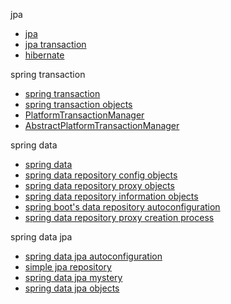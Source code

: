 jpa
- [jpa](./jpa/txt/jpa.md)
- [jpa transaction](./jpa/txt/jpa%20transaction.md)
- [hibernate](./hibernate/hibernate.md)

spring transaction
- [spring transaction](../core/txt/transaction/spring%20transaction.md)
- [spring transaction objects](../core/txt/transaction/transaction%20objects.md)
- [PlatformTransactionManager](../core/txt/transaction/PlatformTransactionManager.md)
- [AbstractPlatformTransactionManager](../core/txt/transaction/AbstractPlatformTransactionManager.md)

spring data
- [spring data](./common/spring%20data.md)
- [spring data repository config objects](./common/spring%20data%20repository%20config%20objects.md)
- [spring data repository proxy objects](./common/spring%20data%20proxy%20objects.md)
- [spring data repository information objects](./common/spring%20data%20proxy%20objects.md)
- [spring boot's data repository autoconfiguration](./common/spring%20boot's%20data%20repository%20auto%20configuration.md)
- [spring data repository proxy creation process](./common/spring%20data%20repository%20proxy%20creation%20process.md)

spring data jpa
- [spring data jpa autoconfiguration](./jpa/txt/spring%20data%20jpa%20autoconfiguration.md)
- [simple jpa repository](./jpa/txt/simple%20jpa%20repository.md)
- [spring data jpa mystery](./jpa/txt/spring%20data%20jpa%20mystery.md)
- [spring data jpa objects](./jpa/txt/spring%20data%20jpa%20objects.md)
